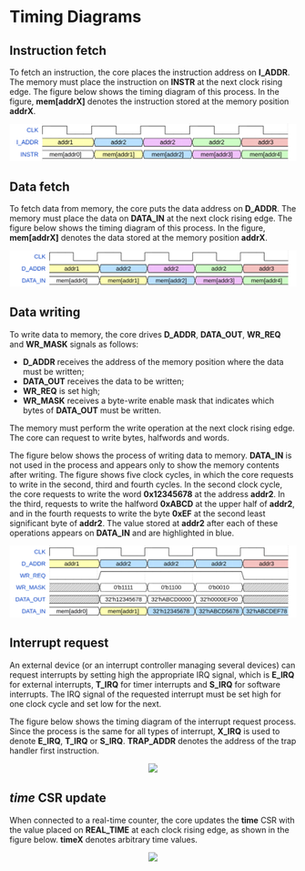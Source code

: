 # Timing Diagrams

## Instruction fetch

To fetch an instruction, the core places the instruction address on **I_ADDR**. The memory must place the instruction on **INSTR** at the next clock rising edge. The figure below shows the timing diagram of this process. In the figure, **mem[addrX]** denotes the instruction stored at the memory position **addrX**.

![Instruction fetch timing diagram](images/ifetch_wave.png)

## Data fetch

To fetch data from memory, the core puts the data address on **D_ADDR**. The memory must place the data on **DATA_IN** at the next clock rising edge. The figure below shows the timing diagram of this process. In the figure, **mem[addrX]** denotes the data stored at the memory position **addrX**.

![Data fetch timing diagram](images/dfetch_wave.png)

## Data writing

To write data to memory, the core drives **D_ADDR**, **DATA_OUT**, **WR_REQ** and **WR_MASK** signals as follows:

* **D_ADDR** receives the address of the memory position where the data must be written;
* **DATA_OUT** receives the data to be written;
* **WR_REQ** is set high;
* **WR_MASK** receives a byte-write enable mask that indicates which bytes of **DATA_OUT** must be written.

The memory must perform the write operation at the next clock rising edge. The core can request to write bytes, halfwords and words.

The figure below shows the process of writing data to memory. **DATA_IN** is not used in the process and appears only to show the memory contents after writing. The figure shows five clock cycles, in which the core requests to write in the second, third and fourth cycles. In the second clock cycle, the core requests to write the word **0x12345678** at the address **addr2**. In the third, requests to write the halfword **0xABCD** at the upper half of **addr2**, and in the fourth requests to write the byte **0xEF** at the second least significant byte of **addr2**. The value stored at **addr2** after each of these operations appears on **DATA_IN** and are highlighted in blue.

![Data writing timing diagram](images/dwrite_wave.png)

## Interrupt request

An external device (or an interrupt controller managing several devices) can request interrupts by setting high the appropriate IRQ signal, which is **E_IRQ** for external interrupts, **T_IRQ** for timer interrupts and **S_IRQ** for software interrupts. The IRQ signal of the requested interrupt must be set high for one clock cycle and set low for the next.

The figure below shows the timing diagram of the interrupt request process. Since the process is the same for all types of interrupt, **X_IRQ** is used to denote **E_IRQ**, **T_IRQ** or **S_IRQ**. **TRAP_ADDR** denotes the address of the trap handler first instruction.

<p align="center">
<img src="../images/irq_wave.png" width="80%"></img>
</p>

## *time* CSR update

When connected to a real-time counter, the core updates the **time** CSR with the value placed on **REAL_TIME** at each clock rising edge, as shown in the figure below. **timeX** denotes arbitrary time values.

<p align="center">
<img src="../images/timeup_wave.png" width="80%"></img>
</p>
